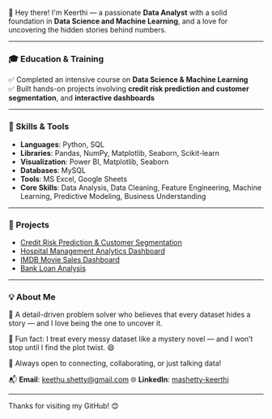 

👋 Hey there! I'm Keerthi — a passionate **Data Analyst** with a solid foundation in **Data Science and Machine Learning**, and a love for uncovering the hidden stories behind numbers.

---

### 🎓 Education & Training
✅ Completed an intensive course on **Data Science & Machine Learning**  
✅ Built hands-on projects involving **credit risk prediction and customer segmentation**, and **interactive dashboards**

---

### 🔧 Skills & Tools

- **Languages**: Python, SQL  
- **Libraries**: Pandas, NumPy, Matplotlib, Seaborn, Scikit-learn  
- **Visualization**: Power BI, Matplotlib, Seaborn  
- **Databases**: MySQL  
- **Tools**: MS Excel, Google Sheets  
- **Core Skills**: Data Analysis, Data Cleaning, Feature Engineering, Machine Learning, Predictive Modeling, Business Understanding  

---

### 🚀 Projects

- [Credit Risk Prediction & Customer Segmentation](https://github.com/MashettyKeerthi/Credit-Risk-Prediction-and-Customer-Segmentation-for-Smarter-Lending-Decisions)  
- [Hospital Management Analytics Dashboard](https://github.com/MashettyKeerthi/Hospital-Management-Analytics)  
- [IMDB Movie Sales Dashboard](https://github.com/MashettyKeerthi/IMDB-Movie-Sales-Analysis)
- [Bank Loan Analysis](https://github.com/MashettyKeerthi/Bank-Loan-Analysis)
---

### 💡 About Me

🧠 A detail-driven problem solver who believes that every dataset hides a story — and I love being the one to uncover it.

💬 Fun fact: I treat every messy dataset like a mystery novel — and I won’t stop until I find the plot twist. 😄

🤝 Always open to connecting, collaborating, or just talking data!

📬 **Email**: keethu.shetty@gmail.com
🌐 **LinkedIn**: [mashetty-keerthi](https://www.linkedin.com/in/mashetty-keerthi89/)

---

Thanks for visiting my GitHub! 😊
